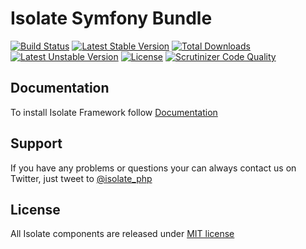 # Isolate Symfony Bundle

[![Build Status](https://travis-ci.org/isolate-org/framework.svg)](https://travis-ci.org/isolate-org/framework)
[![Latest Stable Version](https://poser.pugx.org/isolate/framework/v/stable)](https://packagist.org/packages/isolate/framework)
[![Total Downloads](https://poser.pugx.org/isolate/framework/downloads)](https://packagist.org/packages/isolate/framework)
[![Latest Unstable Version](https://poser.pugx.org/isolate/framework/v/unstable)](https://packagist.org/packages/isolate/framework)
[![License](https://poser.pugx.org/isolate/framework/license)](https://packagist.org/packages/isolate/framework)
[![Scrutinizer Code Quality](https://scrutinizer-ci.com/g/isolate-org/framework/badges/quality-score.png?b=master)](https://scrutinizer-ci.com/g/isolate-org/framework/?branch=master)  

## Documentation

To install Isolate Framework follow [Documentation]

## Support

If you have any problems or questions your can always contact us on Twitter, just tweet to [@isolate_php]

## License

All Isolate components are released under [MIT license]

[Documentation]: http://docs.isolate-project.org/en/latest/framework/index.html
[@isolate_php]: https://twitter.com/isolate_php
[MIT license]: LICENSE
